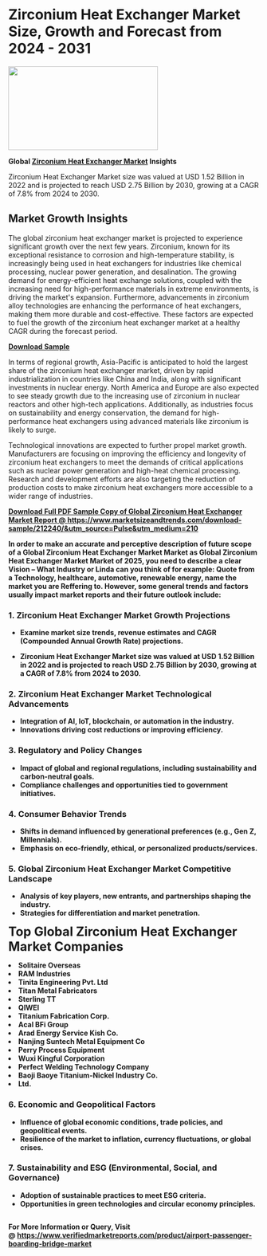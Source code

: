 <H1>Zirconium Heat Exchanger Market Size, Growth and Forecast from 2024 - 2031</H1><img class="aligncenter size-medium wp-image-584254" src="https://thirdeyenews.in/wp-content/uploads/2024/09/Global-Market-Research-300x168.jpeg" alt="" width="300" height="168" /><p><strong>Global&nbsp;<a href="https://www.marketsizeandtrends.com/download-sample/212240/&amp;utm_source=Pulse&amp;utm_medium=210">Zirconium Heat Exchanger Market</a> Insights</strong></p><p>Zirconium Heat Exchanger Market size was valued at USD 1.52 Billion in 2022 and is projected to reach USD 2.75 Billion by 2030, growing at a CAGR of 7.8% from 2024 to 2030.</p><p><h2>Market Growth Insights</h2> <p>The global zirconium heat exchanger market is projected to experience significant growth over the next few years. Zirconium, known for its exceptional resistance to corrosion and high-temperature stability, is increasingly being used in heat exchangers for industries like chemical processing, nuclear power generation, and desalination. The growing demand for energy-efficient heat exchange solutions, coupled with the increasing need for high-performance materials in extreme environments, is driving the market's expansion. Furthermore, advancements in zirconium alloy technologies are enhancing the performance of heat exchangers, making them more durable and cost-effective. These factors are expected to fuel the growth of the zirconium heat exchanger market at a healthy CAGR during the forecast period.</p> <p><strong><a href="#">Download Sample</a></strong></p> <p>In terms of regional growth, Asia-Pacific is anticipated to hold the largest share of the zirconium heat exchanger market, driven by rapid industrialization in countries like China and India, along with significant investments in nuclear energy. North America and Europe are also expected to see steady growth due to the increasing use of zirconium in nuclear reactors and other high-tech applications. Additionally, as industries focus on sustainability and energy conservation, the demand for high-performance heat exchangers using advanced materials like zirconium is likely to surge.</p> <p>Technological innovations are expected to further propel market growth. Manufacturers are focusing on improving the efficiency and longevity of zirconium heat exchangers to meet the demands of critical applications such as nuclear power generation and high-heat chemical processing. Research and development efforts are also targeting the reduction of production costs to make zirconium heat exchangers more accessible to a wider range of industries.</p> <p><strong><a href="#"></p><p><span class=""><strong>Download Full PDF Sample Copy of Global Zirconium Heat Exchanger Market Report</strong> @ <a href="https://www.marketsizeandtrends.com/download-sample/212240/&amp;utm_source=Pulse&amp;utm_medium=210" target="_blank">https://www.marketsizeandtrends.com/download-sample/212240/&amp;utm_source=Pulse&amp;utm_medium=210</a></span></p><p>In order to make an accurate and perceptive description of future scope of a Global&nbsp;Zirconium Heat Exchanger Market Market as Global&nbsp;Zirconium Heat Exchanger Market Market of 2025, you need to describe a clear Vision &ndash; What Industry or Linda can you think of for example: Quote from a Technology, healthcare, automotive, renewable energy, name the market you are Reffering to. However, some general trends and factors usually impact market reports and their future outlook include:</p><h3>1.&nbsp;<strong>Zirconium Heat Exchanger Market Growth Projections</strong></h3><ul><li>Examine market size trends, revenue estimates and CAGR (Compounded Annual Growth Rate) projections.</li><li><p>Zirconium Heat Exchanger Market size was valued at USD 1.52 Billion in 2022 and is projected to reach USD 2.75 Billion by 2030, growing at a CAGR of 7.8% from 2024 to 2030.</p></li></ul><h3>2.&nbsp;<strong>Zirconium Heat Exchanger Market Technological Advancements</strong></h3><ul><li>Integration of AI, IoT, blockchain, or automation in the industry.</li><li>Innovations driving cost reductions or improving efficiency.</li></ul><h3>3.&nbsp;<strong>Regulatory and Policy Changes</strong></h3><ul><li>Impact of global and regional regulations, including sustainability and carbon-neutral goals.</li><li>Compliance challenges and opportunities tied to government initiatives.</li></ul><h3>4.&nbsp;<strong>Consumer Behavior Trends</strong></h3><ul><li>Shifts in demand influenced by generational preferences (e.g., Gen Z, Millennials).</li><li>Emphasis on eco-friendly, ethical, or personalized products/services.</li></ul><h3>5.&nbsp;<strong>Global Zirconium Heat Exchanger Market Competitive Landscape</strong></h3><ul><li>Analysis of key players, new entrants, and partnerships shaping the industry.</li><li>Strategies for differentiation and market penetration.</li></ul><p data-pm-slice="1 1 []"><span style="color: inherit; font-family: inherit; font-size: 25px;">Top Global Zirconium Heat Exchanger Market Companies</span></p><div class="" data-test-id=""><p><li>Solitaire Overseas</li><li> RAM Industries</li><li> Tinita Engineering Pvt. Ltd</li><li> Titan Metal Fabricators</li><li> Sterling TT</li><li> QIWEI</li><li> Titanium Fabrication Corp.</li><li> Acal BFi Group</li><li> Arad Energy Service Kish Co.</li><li> Nanjing Suntech Metal Equipment Co</li><li> Perry Process Equipment</li><li> Wuxi Kingful Corporation</li><li> Perfect Welding Technology Company</li><li> Baoji Baoye Titanium-Nickel Industry Co.</li><li> Ltd.</li></p></div><h3>6.&nbsp;<strong>Economic and Geopolitical Factors</strong></h3><ul><li>Influence of global economic conditions, trade policies, and geopolitical events.</li><li>Resilience of the market to inflation, currency fluctuations, or global crises.</li></ul><h3>7.&nbsp;<strong>Sustainability and ESG (Environmental, Social, and Governance)</strong></h3><ul><li>Adoption of sustainable practices to meet ESG criteria.</li><li>Opportunities in green technologies and circular economy principles.</li></ul><h2><strong style="font-size: 14px;">For More Information or Query, Visit @&nbsp;</strong><a style="background-color: #ffffff; font-size: 14px;" href="https://www.marketsizeandtrends.com/report/zirconium-heat-exchanger-market/" target="_blank">https://www.verifiedmarketreports.com/product/airport-passenger-boarding-bridge-market</a></h2>
